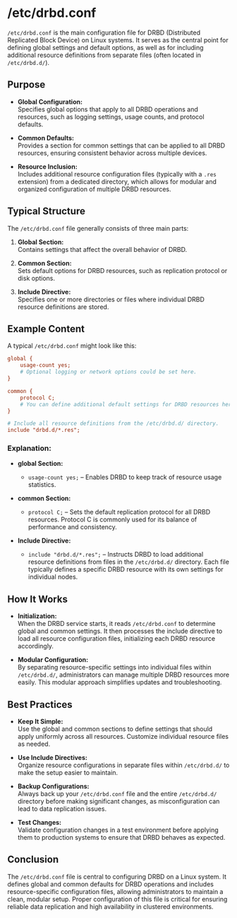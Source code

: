 # /etc/drbd.conf

`/etc/drbd.conf` is the main configuration file for DRBD (Distributed Replicated Block Device) on Linux systems. It serves as the central point for defining global settings and default options, as well as for including additional resource definitions from separate files (often located in `/etc/drbd.d/`).



## Purpose

- **Global Configuration:**  
  Specifies global options that apply to all DRBD operations and resources, such as logging settings, usage counts, and protocol defaults.

- **Common Defaults:**  
  Provides a section for common settings that can be applied to all DRBD resources, ensuring consistent behavior across multiple devices.

- **Resource Inclusion:**  
  Includes additional resource configuration files (typically with a `.res` extension) from a dedicated directory, which allows for modular and organized configuration of multiple DRBD resources.



## Typical Structure

The `/etc/drbd.conf` file generally consists of three main parts:

1. **Global Section:**  
   Contains settings that affect the overall behavior of DRBD.

2. **Common Section:**  
   Sets default options for DRBD resources, such as replication protocol or disk options.

3. **Include Directive:**  
   Specifies one or more directories or files where individual DRBD resource definitions are stored.



## Example Content

A typical `/etc/drbd.conf` might look like this:

```ini
global {
    usage-count yes;
    # Optional logging or network options could be set here.
}

common {
    protocol C;
    # You can define additional default settings for DRBD resources here.
}

# Include all resource definitions from the /etc/drbd.d/ directory.
include "drbd.d/*.res";
```

### Explanation:

- **global Section:**  
  - `usage-count yes;` – Enables DRBD to keep track of resource usage statistics.

- **common Section:**  
  - `protocol C;` – Sets the default replication protocol for all DRBD resources. Protocol C is commonly used for its balance of performance and consistency.

- **Include Directive:**  
  - `include "drbd.d/*.res";` – Instructs DRBD to load additional resource definitions from files in the `/etc/drbd.d/` directory. Each file typically defines a specific DRBD resource with its own settings for individual nodes.



## How It Works

- **Initialization:**  
  When the DRBD service starts, it reads `/etc/drbd.conf` to determine global and common settings. It then processes the include directive to load all resource configuration files, initializing each DRBD resource accordingly.

- **Modular Configuration:**  
  By separating resource-specific settings into individual files within `/etc/drbd.d/`, administrators can manage multiple DRBD resources more easily. This modular approach simplifies updates and troubleshooting.



## Best Practices

- **Keep It Simple:**  
  Use the global and common sections to define settings that should apply uniformly across all resources. Customize individual resource files as needed.

- **Use Include Directives:**  
  Organize resource configurations in separate files within `/etc/drbd.d/` to make the setup easier to maintain.

- **Backup Configurations:**  
  Always back up your `/etc/drbd.conf` file and the entire `/etc/drbd.d/` directory before making significant changes, as misconfiguration can lead to data replication issues.

- **Test Changes:**  
  Validate configuration changes in a test environment before applying them to production systems to ensure that DRBD behaves as expected.



## Conclusion

The `/etc/drbd.conf` file is central to configuring DRBD on a Linux system. It defines global and common defaults for DRBD operations and includes resource-specific configuration files, allowing administrators to maintain a clean, modular setup. Proper configuration of this file is critical for ensuring reliable data replication and high availability in clustered environments.

